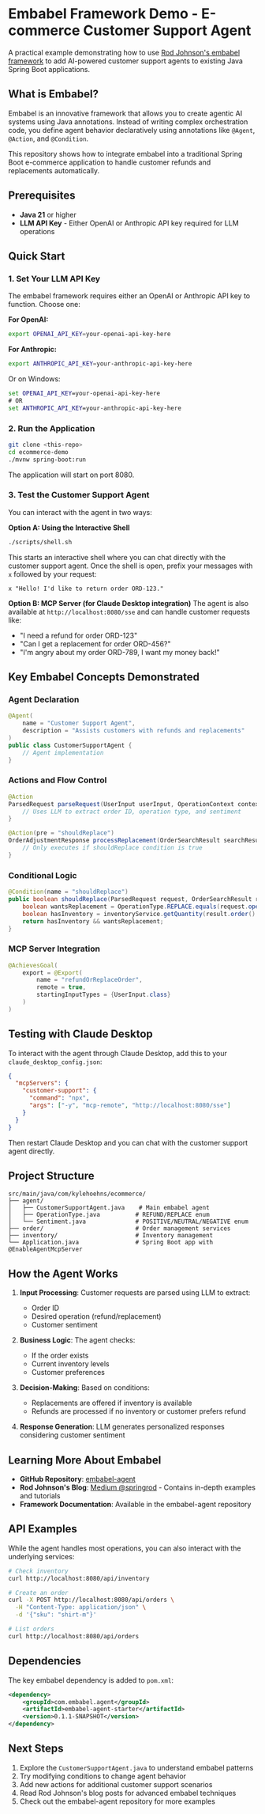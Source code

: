 # Embabel Framework Demo - E-commerce Customer Support Agent

A practical example demonstrating how to use [Rod Johnson's embabel framework](https://github.com/embabel/embabel-agent) to add AI-powered customer support agents to existing Java Spring Boot applications.

## What is Embabel?

Embabel is an innovative framework that allows you to create agentic AI systems using Java annotations. Instead of writing complex orchestration code, you define agent behavior declaratively using annotations like `@Agent`, `@Action`, and `@Condition`.

This repository shows how to integrate embabel into a traditional Spring Boot e-commerce application to handle customer refunds and replacements automatically.

## Prerequisites

- **Java 21** or higher
- **LLM API Key** - Either OpenAI or Anthropic API key required for LLM operations

## Quick Start

### 1. Set Your LLM API Key

The embabel framework requires either an OpenAI or Anthropic API key to function. Choose one:

**For OpenAI:**
```bash
export OPENAI_API_KEY=your-openai-api-key-here
```

**For Anthropic:**
```bash
export ANTHROPIC_API_KEY=your-anthropic-api-key-here
```

Or on Windows:
```cmd
set OPENAI_API_KEY=your-openai-api-key-here
# OR
set ANTHROPIC_API_KEY=your-anthropic-api-key-here
```

### 2. Run the Application

```bash
git clone <this-repo>
cd ecommerce-demo
./mvnw spring-boot:run
```

The application will start on port 8080.

### 3. Test the Customer Support Agent

You can interact with the agent in two ways:

**Option A: Using the Interactive Shell**
```bash
./scripts/shell.sh
```
This starts an interactive shell where you can chat directly with the customer support agent. Once the shell is open, prefix your messages with `x` followed by your request:
```
x "Hello! I'd like to return order ORD-123."
```

**Option B: MCP Server (for Claude Desktop integration)**
The agent is also available at `http://localhost:8080/sse` and can handle customer requests like:

- "I need a refund for order ORD-123"
- "Can I get a replacement for order ORD-456?"
- "I'm angry about my order ORD-789, I want my money back!"

## Key Embabel Concepts Demonstrated

### Agent Declaration
```java
@Agent(
    name = "Customer Support Agent",
    description = "Assists customers with refunds and replacements"
)
public class CustomerSupportAgent {
    // Agent implementation
}
```

### Actions and Flow Control
```java
@Action
ParsedRequest parseRequest(UserInput userInput, OperationContext context) {
    // Uses LLM to extract order ID, operation type, and sentiment
}

@Action(pre = "shouldReplace")
OrderAdjustmentResponse processReplacement(OrderSearchResult searchResult) {
    // Only executes if shouldReplace condition is true
}
```

### Conditional Logic
```java
@Condition(name = "shouldReplace")
public boolean shouldReplace(ParsedRequest request, OrderSearchResult result) {
    boolean wantsReplacement = OperationType.REPLACE.equals(request.operationType());
    boolean hasInventory = inventoryService.getQuantity(result.order().sku()) > 0;
    return hasInventory && wantsReplacement;
}
```

### MCP Server Integration
```java
@AchievesGoal(
    export = @Export(
        name = "refundOrReplaceOrder",
        remote = true,
        startingInputTypes = {UserInput.class}
    )
)
```

## Testing with Claude Desktop

To interact with the agent through Claude Desktop, add this to your `claude_desktop_config.json`:

```json
{
  "mcpServers": {
    "customer-support": {
      "command": "npx",
      "args": ["-y", "mcp-remote", "http://localhost:8080/sse"]
    }
  }
}
```

Then restart Claude Desktop and you can chat with the customer support agent directly.

## Project Structure

```
src/main/java/com/kylehoehns/ecommerce/
├── agent/
│   ├── CustomerSupportAgent.java    # Main embabel agent
│   ├── OperationType.java          # REFUND/REPLACE enum
│   └── Sentiment.java              # POSITIVE/NEUTRAL/NEGATIVE enum
├── order/                          # Order management services
├── inventory/                      # Inventory management
└── Application.java                # Spring Boot app with @EnableAgentMcpServer
```

## How the Agent Works

1. **Input Processing**: Customer requests are parsed using LLM to extract:
   - Order ID
   - Desired operation (refund/replacement)
   - Customer sentiment

2. **Business Logic**: The agent checks:
   - If the order exists
   - Current inventory levels
   - Customer preferences

3. **Decision-Making**: Based on conditions:
   - Replacements are offered if inventory is available
   - Refunds are processed if no inventory or customer prefers refund

4. **Response Generation**: LLM generates personalized responses considering customer sentiment

## Learning More About Embabel

- **GitHub Repository**: [embabel-agent](https://github.com/embabel/embabel-agent)
- **Rod Johnson's Blog**: [Medium @springrod](https://medium.com/@springrod) - Contains in-depth examples and tutorials
- **Framework Documentation**: Available in the embabel-agent repository

## API Examples

While the agent handles most operations, you can also interact with the underlying services:

```bash
# Check inventory
curl http://localhost:8080/api/inventory

# Create an order
curl -X POST http://localhost:8080/api/orders \
  -H "Content-Type: application/json" \
  -d '{"sku": "shirt-m"}'

# List orders
curl http://localhost:8080/api/orders
```

## Dependencies

The key embabel dependency is added to `pom.xml`:

```xml
<dependency>
    <groupId>com.embabel.agent</groupId>
    <artifactId>embabel-agent-starter</artifactId>
    <version>0.1.1-SNAPSHOT</version>
</dependency>
```

## Next Steps

1. Explore the `CustomerSupportAgent.java` to understand embabel patterns
2. Try modifying conditions to change agent behavior
3. Add new actions for additional customer support scenarios
4. Read Rod Johnson's blog posts for advanced embabel techniques
5. Check out the embabel-agent repository for more examples
